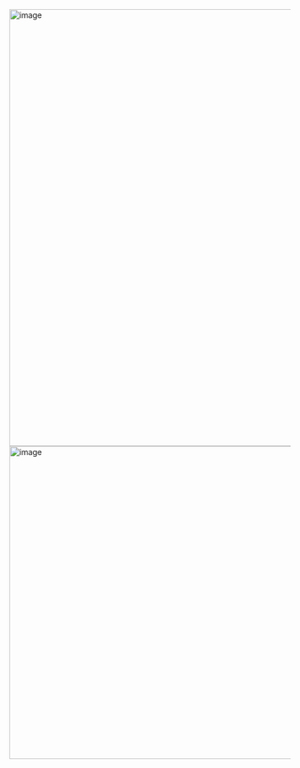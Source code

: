 <img width="1729" height="782" alt="image" src="https://github.com/user-attachments/assets/10df8755-cfde-465a-aeed-ecd2e5ba14f3" />
<img width="873" height="560" alt="image" src="https://github.com/user-attachments/assets/55d4fae2-68fe-4a3c-8a50-d40a19885747" />
